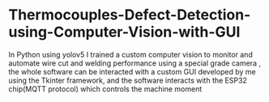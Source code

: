 # Thermocouples-Defect-Detection-using-Computer-Vision-with-GUI
In Python using yolov5 I trained a custom computer vision to monitor and automate wire cut and welding performance using a special grade camera , the whole software can be interacted with a custom GUI  developed by me using the Tkinter framework, and the software interacts with the ESP32 chip(MQTT protocol) which controls the machine moment
